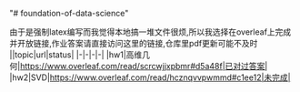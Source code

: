 "# foundation-of-data-science" 

由于是强制latex编写而我觉得本地搞一堆文件很烦,所以我选择在overleaf上完成并开放链接,作业答案请直接访问这里的链接,仓库里pdf更新可能不及时
||topic|url|status|
|-|-|-|-|
|hw1|高维几何|https://www.overleaf.com/read/scrcwjjxpbmr#d5a48f|已对过答案|
|hw2|SVD|https://www.overleaf.com/read/hcznqvvpwmmd#c1ee12|未完成|